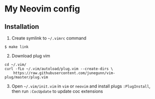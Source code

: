 # My Neovim config
## Installation
1. Create symlink to `~/.vimrc` command
```
$ make link
```
2. Download plug vim
```
cd ~/.vim/
curl -fLo ~/.vim/autoload/plug.vim --create-dirs \
    https://raw.githubusercontent.com/junegunn/vim-plug/master/plug.vim
```
3. Open `~/.vim/init.vim` in `vim` or `neovim` and install plugs `:PlugInstall`, then run `:CocUpdate` to update coc extensions
